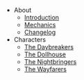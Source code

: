   - About
      - [Introduction](README.md)  
      - [Mechanics](mechanics.md)
      - [Changelog](CHANGELOG.md)
  - Characters
      - [The Daybreakers](the-daybreakers.md)
      - [The Dollhouse](the-dollhouse.md)
      - [The Nightbringers](the-nightbringers.md)
      - [The Wayfarers](the-wayfarers.md)
